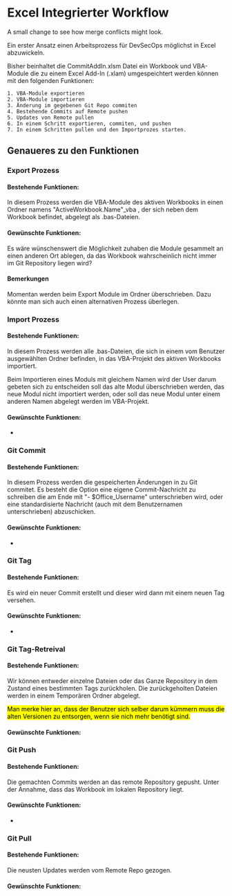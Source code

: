 # Excel Integrierter Workflow

A small change to see how merge conflicts might look.

Ein erster Ansatz einen Arbeitsprozess für DevSecOps möglichst in Excel abzuwickeln.

Bisher beinhaltet die CommitAddIn.xlsm Datei ein Workbook und VBA-Module die zu einem Excel Add-In (.xlam) umgespeichtert werden können mit den folgenden Funktionen:

    1. VBA-Module exportieren
    2. VBA-Module importieren
    3. Änderung im gegebenen Git Repo commiten
    4. Bestehende Commits auf Remote pushen
    5. Updates von Remote pullen
    6. In einem Schritt exportieren, commiten, und pushen
    7. In einem Schritten pullen und den Importprozes starten.



## Genaueres zu den Funktionen

### Export Prozess

#### Bestehende Funktionen:

In diesem Prozess werden die VBA-Module des aktiven Workbooks in einen Ordner namens "ActiveWorkbook.Name"_vba , der sich neben dem Workbook befindet, abgelegt als .bas-Dateien.

#### Gewünschte Funktionen:

Es wäre wünschenswert die Möglichkeit zuhaben die Module gesammelt an einen anderen Ort ablegen, da das Workbook wahrscheinlich nicht immer im Git Repository liegen wird?

#### Bemerkungen

Momentan werden beim Export Module im Ordner überschrieben. Dazu könnte man sich auch einen alternativen Prozess überlegen.

### Import Prozess

#### Bestehende Funktionen:

In diesem Prozess werden alle .bas-Dateien, die sich in einem vom Benutzer ausgewählten Ordner befinden, in das VBA-Projekt des aktiven Workbooks importiert.

Beim Importieren eines Moduls mit gleichem Namen wird der User darum gebeten sich zu entscheiden soll das alte Modul überschrieben werden, das neue Modul nicht importiert werden, oder soll das neue Modul unter einem anderen Namen abgelegt werden im VBA-Projekt.

#### Gewünschte Funktionen:

-

### Git Commit

#### Bestehende Funktionen:

In diesem Prozess werden die gespeicherten Änderungen in zu Git commitet. 
Es besteht die Option eine eigene Commit-Nachricht zu schreiben die am Ende mit "- $Office_Username" unterschrieben wird, oder eine standardisierte Nachricht (auch mit dem Benutzernamen unterschrieben) abzuschicken. 

#### Gewünschte Funktionen:

-

### Git Tag

#### Bestehende Funktionen:

Es wird ein neuer Commit erstellt und dieser wird dann mit einem neuen Tag versehen.

#### Gewünschte Funktionen:

-

### Git Tag-Retreival

#### Bestehende Funktionen:

Wir können entweder einzelne Dateien oder das Ganze Repository in dem Zustand eines bestimmten Tags zurückholen. Die zurückgeholten Dateien werden in einem Temporären Ordner abgelegt.

<mark> Man merke hier an, dass der Benutzer sich selber darum kümmern muss die alten Versionen zu entsorgen, wenn sie nich mehr benötigt sind. </mark>

#### Gewünschte Funktionen:

### Git Push

#### Bestehende Funktionen:

Die gemachten Commits werden an das remote Repository gepusht.
Unter der Annahme, dass das Workbook im lokalen Repository liegt.

#### Gewünschte Funktionen:

-

### Git Pull

#### Bestehende Funktionen:

Die neusten Updates werden vom Remote Repo gezogen.

#### Gewünschte Funktionen:
